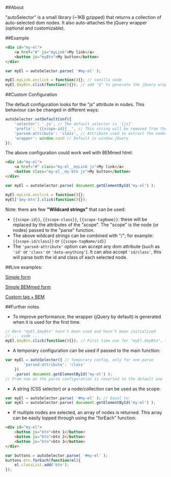 ##About

"autoSelector" is a small library (~1KB gzipped) that returns a collection of auto-selected dom nodes. It also auto-attaches the jQuery wrapper (optional and customizable).

##Example

```html
<div id="my-el">
    <a href="#" js="myLink">My link</a>
    <button js="myBtn">My button</button>
</div>
```

```javascript
var myEl = autoSelector.parse( '#my-el' );

myEl.myLink.onclick = function(){}; // vanilla node
myEl.$myBtn.click(function(){}); // add "$" to generate the jQuery wrapper

```

##Custom Configuration

The default configuration looks for the "js" attribute in nodes. This behaviour can be changed in different ways:

```javascript
autoSelector.setDefaultConf({
    'selector': '.js', // The default selector is '[js]'
    'prefix': '{{scope-id}}__', // This string will be removed from the nodes' names in the collection
    'parsed-attribute': 'class', // Attribute used to extract the nodes' names
    'wrapper': window.cash // Default is window.jQuery
});
```

The above configuration could work well with BEMmed html:

```html
<div id="my-el">
    <a href="#" class="my-el__myLink js">My link</a>
    <button class="my-el__my-btn js">My button</button>
</div>
```

```javascript
var myEl = autoSelector.parse( document.getElementById('my-el') );

myEl.myLink.onclick = function(){};
myEl['$my-btn'].click(function(){});
```

Note: there are few **"Wildcard strings"** that can be used:
- ```{{scope-id}}```, ```{{scope-class}}```, ```{{scope-tagName}}```: these will be replaced by the attributes of the "scope". The "scope" is the node (or nodes) passed to the "parse" function.
- The above wildcard strings can be combined with "/"; for example: ```{{scope-id/class}}``` or ```{{scope-tagName/id}}```
- The ```'parsed-attribute'``` option can accept any dom attribute (such as ```'id'``` or ```'class'``` or ```'data-anything'```). It can also accept ```'id/class'```, this will parse both the id and class of each selected node.

##Live examples:

[Simple form](https://rawgit.com/francescozaniol/autoSelector/master/examples/simple-form.html)

[Simple BEMmed form](https://rawgit.com/francescozaniol/autoSelector/master/examples/simple-form-bem.html)

[Custom tag + BEM](https://rawgit.com/francescozaniol/autoSelector/master/examples/custom-tag-bem.html)

##Further notes

- To improve performance, the wrapper (jQuery by default) is generated when it is used for the first time.

```javascript
// Here "myEl.$myBtn" hasn't been used and hasn't been initialized
// ... code ...
myEl.$myBtn.click(function(){}); // First time use for "myEl.$myBtn", the wrapper is created on the spot
```

- A temporary configuration can be used if passed to the main function:

```javascript
var myEl = autoSelector({ // temporary config, only for one parse
        'parsed-attribute': 'class'
    })
    .parse( document.getElementById('my-el') );
// From now on the parse configuration is reverted to the default one
```
- A string (CSS selector) or a node/collection can be used as the scope:

```javascript
var myEl = autoSelector.parse( '#my-el' ); // Equal to:
var myEl = autoSelector.parse( document.getElementById('my-el') );
```
- If multiple nodes are selected, an array of nodes is returned. This array can be easily lopped through using the "forEach" function:

```html
<div id="my-el">
    <button js="btn">btn 1</button>
    <button js="btn">btn 2</button>
    <button js="btn">btn 3</button>
</div>
```
```javascript
var buttons = autoSelector.parse( '#my-el' );
buttons.btn.forEach(function(el){
    el.classList.add('btn');
});
```

